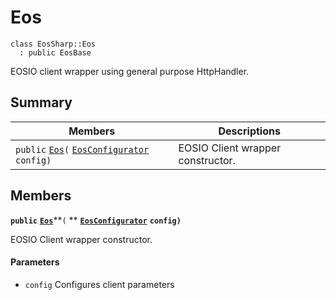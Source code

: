 # Eos

```
class EosSharp::Eos
  : public EosBase
```

EOSIO client wrapper using general purpose HttpHandler.

## Summary

| Members                                                                                                                                                                  | Descriptions                      |
| ------------------------------------------------------------------------------------------------------------------------------------------------------------------------ | --------------------------------- |
| `public` [`Eos`](EosSharp--Eos.md#class\_eos\_sharp\_1\_1\_eos\_1ac4c972e81bb383d701b65d708a46f3d3)`(` [`EosConfigurator`](EosSharp--Core--EosConfigurator.md) `config)` | EOSIO Client wrapper constructor. |

## Members

**`public`** [**`Eos`**](EosSharp--Eos.md#class\_eos\_sharp\_1\_1\_eos\_1ac4c972e81bb383d701b65d708a46f3d3)**`(` ** [**`EosConfigurator`**](EosSharp--Core--EosConfigurator.md) **`config)`**

EOSIO Client wrapper constructor.

#### Parameters

* `config` Configures client parameters
